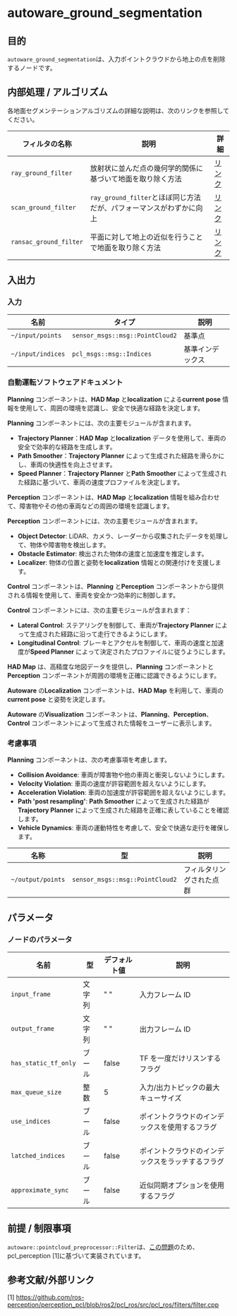 # autoware_ground_segmentation

## 目的

`autoware_ground_segmentation`は、入力ポイントクラウドから地上の点を削除するノードです。

## 内部処理 / アルゴリズム

各地面セグメンテーションアルゴリズムの詳細な説明は、次のリンクを参照してください。

| フィルタの名称           | 説明                                                                                                    | 詳細                                   |
| ------------------------ | --------------------------------------------------------------------------------------------------------- | -------------------------------------- |
| `ray_ground_filter`     | 放射状に並んだ点の幾何学的関係に基づいて地面を取り除く方法                                              | [リンク](docs/ray-ground-filter.md)    |
| `scan_ground_filter`    | `ray_ground_filter`とほぼ同じ方法だが、パフォーマンスがわずかに向上                                              | [リンク](docs/scan-ground-filter.md)   |
| `ransac_ground_filter` | 平面に対して地上の近似を行うことで地面を取り除く方法                                                    | [リンク](docs/ransac-ground-filter.md) |

## 入出力

### 入力

| 名前              | タイプ                            | 説明       |
| ----------------- | ------------------------------- | ----------------- |
| `~/input/points`  | `sensor_msgs::msg::PointCloud2` | 基準点  |
| `~/input/indices` | `pcl_msgs::msg::Indices`        | 基準インデックス |

### 自動運転ソフトウェアドキュメント

**Planning** コンポーネントは、**HAD Map** と**localization** による**current pose** 情報を使用して、周囲の環境を認識し、安全で快適な経路を決定します。

**Planning** コンポーネントには、次の主要モジュールが含まれます。

- **Trajectory Planner**：**HAD Map** と**localization** データを使用して、車両の安全で効率的な経路を生成します。
- **Path Smoother**：**Trajectory Planner** によって生成された経路を滑らかにし、車両の快適性を向上させます。
- **Speed Planner**：**Trajectory Planner** と**Path Smoother** によって生成された経路に基づいて、車両の速度プロファイルを決定します。

**Perception** コンポーネントは、**HAD Map** と**localization** 情報を組み合わせて、障害物やその他の車両などの周囲の環境を認識します。

**Perception** コンポーネントには、次の主要モジュールが含まれます。

- **Object Detector**: LiDAR、カメラ、レーダーから収集されたデータを処理して、物体や障害物を検出します。
- **Obstacle Estimator**: 検出された物体の速度と加速度を推定します。
- **Localizer**: 物体の位置と姿勢を**localization** 情報との関連付けを支援します。

**Control** コンポーネントは、**Planning** と**Perception** コンポーネントから提供される情報を使用して、車両を安全かつ効率的に制御します。

**Control** コンポーネントには、次の主要モジュールが含まれます：

- **Lateral Control**: ステアリングを制御して、車両が**Trajectory Planner** によって生成された経路に沿って走行できるようにします。
- **Longitudinal Control**: ブレーキとアクセルを制御して、車両の速度と加速度が**Speed Planner** によって決定されたプロファイルに従うようにします。

**HAD Map** は、高精度な地図データを提供し、**Planning** コンポーネントと**Perception** コンポーネントが周囲の環境を正確に認識できるようにします。

**Autoware** の**Localization** コンポーネントは、**HAD Map** を利用して、車両の**current pose** と姿勢を決定します。

**Autoware** の**Visualization** コンポーネントは、**Planning**、**Perception**、**Control** コンポーネントによって生成された情報をユーザーに表示します。

### 考慮事項

**Planning** コンポーネントは、次の考慮事項を考慮します。

- **Collision Avoidance**: 車両が障害物や他の車両と衝突しないようにします。
- **Velocity Violation**: 車両の速度が許容範囲を超えないようにします。
- **Acceleration Violation**: 車両の加速度が許容範囲を超えないようにします。
- **Path 'post resampling'**: **Path Smoother** によって生成された経路が**Trajectory Planner** によって生成された経路を正確に表していることを確認します。
- **Vehicle Dynamics**: 車両の運動特性を考慮して、安全で快適な走行を確保します。

| 名称                      | 型                                | 説明                       |
|----------------------|-----------------------------------|---------------------|
| `~/output/points` | `sensor_msgs::msg::PointCloud2` | フィルタリングされた点群 |

## パラメータ

### ノードのパラメータ

| 名前                 | 型   | デフォルト値 | 説明                                |
| -------------------- | ------ | ------------- | ------------------------------------- |
| `input_frame`        | 文字列 | " "           | 入力フレーム ID                        |
| `output_frame`       | 文字列 | " "           | 出力フレーム ID                       |
| `has_static_tf_only` | ブール | false         | TF を一度だけリスンするフラグ            |
| `max_queue_size`     | 整数  | 5             | 入力/出力トピックの最大キューサイズ |
| `use_indices`        | ブール | false         | ポイントクラウドのインデックスを使用するフラグ |
| `latched_indices`    | ブール | false         | ポイントクラウドのインデックスをラッチするフラグ |
| `approximate_sync`   | ブール | false         | 近似同期オプションを使用するフラグ   |

## 前提 / 制限事項

`autoware::pointcloud_preprocessor::Filter`は、[この問題](https://github.com/ros-perception/perception_pcl/issues/9)のため、pcl_perception [1]に基づいて実装されています。

## 参考文献/外部リンク

[1] <https://github.com/ros-perception/perception_pcl/blob/ros2/pcl_ros/src/pcl_ros/filters/filter.cpp>

